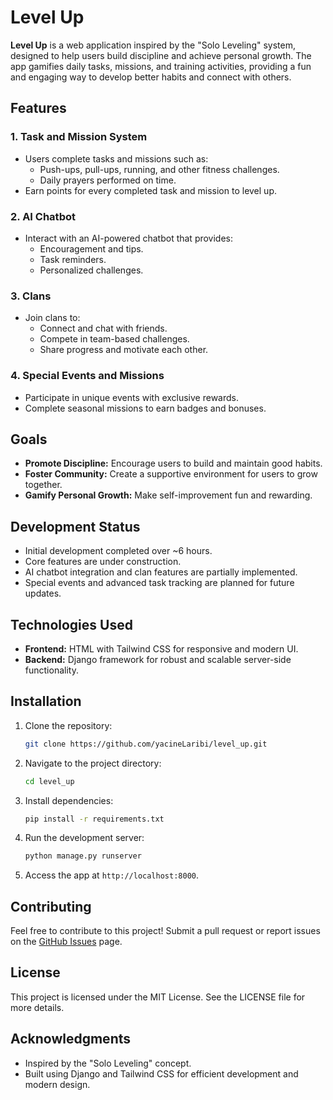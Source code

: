 # Level Up

**Level Up** is a web application inspired by the "Solo Leveling" system, designed to help users build discipline and achieve personal growth. The app gamifies daily tasks, missions, and training activities, providing a fun and engaging way to develop better habits and connect with others.

## Features

### 1. **Task and Mission System**

- Users complete tasks and missions such as:
  - Push-ups, pull-ups, running, and other fitness challenges.
  - Daily prayers performed on time.
- Earn points for every completed task and mission to level up.

### 2. **AI Chatbot**

- Interact with an AI-powered chatbot that provides:
  - Encouragement and tips.
  - Task reminders.
  - Personalized challenges.

### 3. **Clans**

- Join clans to:
  - Connect and chat with friends.
  - Compete in team-based challenges.
  - Share progress and motivate each other.

### 4. **Special Events and Missions**

- Participate in unique events with exclusive rewards.
- Complete seasonal missions to earn badges and bonuses.

## Goals

- **Promote Discipline:** Encourage users to build and maintain good habits.
- **Foster Community:** Create a supportive environment for users to grow together.
- **Gamify Personal Growth:** Make self-improvement fun and rewarding.

## Development Status

- Initial development completed over \~6 hours.
- Core features are under construction.
- AI chatbot integration and clan features are partially implemented.
- Special events and advanced task tracking are planned for future updates.

## Technologies Used

- **Frontend:** HTML with Tailwind CSS for responsive and modern UI.
- **Backend:** Django framework for robust and scalable server-side functionality.

## Installation

1. Clone the repository:
   ```bash
   git clone https://github.com/yacineLaribi/level_up.git
   ```
2. Navigate to the project directory:
   ```bash
   cd level_up
   ```
3. Install dependencies:
   ```bash
   pip install -r requirements.txt
   ```
4. Run the development server:
   ```bash
   python manage.py runserver
   ```
5. Access the app at `http://localhost:8000`.

## Contributing

Feel free to contribute to this project! Submit a pull request or report issues on the [GitHub Issues](https://github.com/yacineLaribi/level_up/issues) page.

## License

This project is licensed under the MIT License. See the LICENSE file for more details.

## Acknowledgments

- Inspired by the "Solo Leveling" concept.
- Built using Django and Tailwind CSS for efficient development and modern design.

